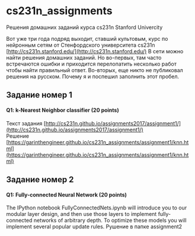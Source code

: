# cs231n_assignments
Решения домашних заданий курса cs231n Stanford Univercity

Вот уже три года подряд выходит, ставший культовым, курс по нейронным сетям от Стенфордского университета cs231n [http://cs231n.stanford.edu/](http://cs231n.stanford.edu/)
В сети можно найти решения домашних заданий. Но во-первых, там часто встречаются ошибки и приходится перелопатить несколько работ чтобы найти
правильный ответ. Во-вторых, еще никто не публиковал решения на русском. Почему я и поспешил заполнить этот пробел.

## Задание номер 1
#### Q1: k-Nearest Neighbor classifier (20 points)
Текст задания [http://cs231n.github.io/assignments2017/assignment1/](http://cs231n.github.io/assignments2017/assignment1/) <br />
Решение [https://garinthengineer.github.io/cs231n_assignments/assignment1/knn.html](https://garinthengineer.github.io/cs231n_assignments/assignment1/knn.html)

## Задание номер 2
#### Q1: Fully-connected Neural Network (20 points)
The IPython notebook FullyConnectedNets.ipynb will introduce you to our modular layer design, and then use those layers to implement fully-connected networks of arbitrary depth. To optimize these models you will implement several popular update rules.
Рушение в папке assignment2
